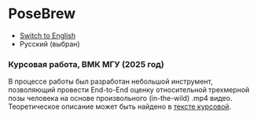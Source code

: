 # PoseBrew

- [Switch to English](README_en.md)  
- Русский (выбран)

### Курсовая работа, ВМК МГУ (2025 год) <br>
В процессе работы был разработан небольшой инструмент, позволяющий провести End-to-End оценку относительной трехмерной позы человека на основе произвольного (in-the-wild) .mp4 видео. Теоретическое описание может быть найдено в [тексте курсовой](). 
